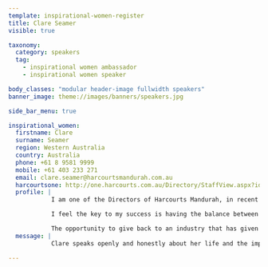 ```yaml
---
template: inspirational-women-register
title: Clare Seamer
visible: true

taxonomy:
  category: speakers
  tag:
    - inspirational women ambassador
    - inspirational women speaker

body_classes: "modular header-image fullwidth speakers"
banner_image: theme://images/banners/speakers.jpg

side_bar_menu: true

inspirational_women:
  firstname: Clare
  surname: Seamer
  region: Western Australia
  country: Australia
  phone: +61 8 9581 9999
  mobile: +61 403 233 271
  email: clare.seamer@harcourtsmandurah.com.au
  harcourtsone: http://one.harcourts.com.au/Directory/StaffView.aspx?id=22205
  profile: |
            I am one of the Directors of Harcourts Mandurah, in recent years I was a Licensee, a position I relinquished to concentrate solely on my number one love in the business – listing and selling Real Estate. My passion is people and my motto is “A client today is a client for life” and this drives my commitment and dedication to service. My high level of repeat and referral business is testament to this.

            I feel the key to my success is having the balance between the love of real estate and the love and support of family and friends. I am lucky enough to have a very supportive husband and 3 amazing sons. This career has given me so many opportunities.

            The opportunity to give back to an industry that has given me so many different things would be a privilege.
  message: |
            Clare speaks openly and honestly about her life and the impact of the many events that happened throughout that shaped her into the person she is today, including her journey through real estate from administration to property management to sales and now to business ownership. She talks about family, about the guilt of being a full time working mum weighing against the passion and love of a great career and how to create balance and compromise to achieve a happy life. Clare urges us to take advantage of opportunities because if you don’t have a go you will never know! In closing Clare discusses surrounding yourself with the right people and the power of positivity.

---
```

